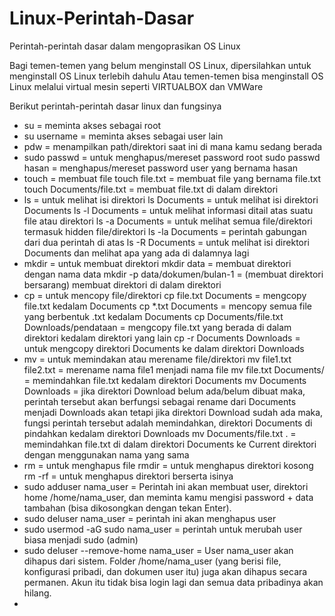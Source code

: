 # Linux-Perintah-Dasar
Perintah-perintah dasar dalam mengoprasikan OS Linux

Bagi temen-temen yang belum menginstall OS Linux, dipersilahkan untuk menginstall OS Linux terlebih dahulu
Atau temen-temen bisa menginstall OS Linux melalui virtual mesin seperti VIRTUALBOX dan VMWare

Berikut perintah-perintah dasar linux dan fungsinya
- su = meminta akses sebagai root
- su username = meminta akses sebagai user lain
- pdw = menampilkan path/direktori saat ini di mana kamu sedang berada
- sudo passwd = untuk menghapus/mereset password root
  sudo passwd hasan = menghapus/mereset password user yang bernama hasan
- touch = membuat file 
  touch file.txt = membuat file yang bernama file.txt
  touch Documents/file.txt = membuat file.txt di dalam direktori
- ls = untuk melihat isi direktori
  ls Documents = untuk melihat isi direktori Documents
  ls -l Documents = untuk melihat informasi ditail atas suatu file atau direktori
  ls -a Documents = untuk melihat semua file/direktori termasuk hidden file/direktori
  ls -la Documents = perintah gabungan dari dua perintah di atas
  ls -R Documents = untuk melihat isi direktori Documents dan melihat apa yang ada di dalamnya lagi
- mkdir = untuk membuat direktori
  mkdir data = membuat direktori dengan nama data
  mkdir -p data/dokumen/bulan-1 = (membuat direktori bersarang) membuat direktori di dalam direktori
- cp = untuk mencopy file/direktori
  cp file.txt Documents = mengcopy file.txt kedalam Documents
  cp *.txt Documents = mencopy semua file yang berbentuk .txt kedalam Documents
  cp Documents/file.txt Downloads/pendataan =  mengcopy file.txt yang berada di dalam direktori kedalam direktori yang lain
  cp -r Documents Downloads = untuk mengcopy direktori Documents ke dalam direktori Downloads
- mv = untuk memindakan atau merename file/direktori
  mv file1.txt file2.txt = merename nama file1 menjadi nama file
  mv file.txt Documents/ = memindahkan file.txt kedalam direktori Documents
  mv Documents Downloads = jika direktori Download belum ada/belum dibuat maka, perintah tersebut akan berfungsi sebagai rename dari Documents menjadi Downloads
  akan tetapi jika direktori Download sudah ada maka, fungsi perintah tersebut adalah memindahkan, direktori Documents di pindahkan kedalam direktori Downloads
  mv Documents/file.txt . = memindahkan file.txt di dalam direktori Documents ke Current direktori dengan menggunakan nama yang sama
- rm = untuk menghapus file
  rmdir = untuk menghapus direktori kosong
  rm -rf = untuk menghapus direktori berserta isinya
- sudo adduser nama_user = Perintah ini akan membuat user, direktori home /home/nama_user, dan meminta kamu mengisi password + data tambahan (bisa dikosongkan dengan tekan Enter).
- sudo deluser nama_user = perintah ini akan menghapus user
- sudo usermod -aG sudo nama_user = perintah untuk merubah user biasa menjadi sudo (admin)
- sudo deluser --remove-home nama_user = User nama_user akan dihapus dari sistem. Folder /home/nama_user (yang berisi file, konfigurasi pribadi, dan dokumen user itu) juga akan dihapus secara permanen. Akun itu tidak bisa login lagi dan semua data pribadinya akan hilang.
- 
  
  
